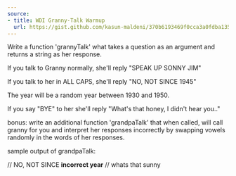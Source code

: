 ```yaml
---
source:
- title: WDI Granny-Talk Warmup
  url: https://gist.github.com/kasun-maldeni/370b6193469f0cca3a0fdba135686499
---
```


Write a function 'grannyTalk' what takes a question as an argument and returns a
string as her response.

If you talk to Granny normally, she'll reply "SPEAK UP SONNY JIM"

If you talk to her in ALL CAPS, she'll reply "NO, NOT SINCE 1945"

The year will be a random year between 1930 and 1950.

If you say "BYE" to her she'll reply "What's that honey, I didn't hear you.."

bonus: write an additional function 'grandpaTalk' that when called, will call
granny for you and interpret her responses incorrectly by swapping vowels
randomly in the words of her responses.

sample output of grandpaTalk:

// NO, NOT SINCE __incorrect year__
// whats that sunny
